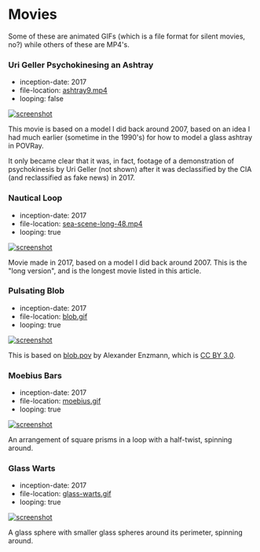 Movies
======

Some of these are animated GIFs (which is a file format for silent movies, no?) while
others of these are MP4's.

### Uri Geller Psychokinesing an Ashtray

*   inception-date: 2017
*   file-location: [ashtray9.mp4](http://static.catseye.tc/movies/ashtray9.mp4)
*   looping: false

[![screenshot](http://static.catseye.tc/movies/screenshots/ashtray9.jpg)](http://static.catseye.tc/movies/ashtray9.mp4)

This movie is based on a model I did back around 2007, based on an idea I had much
earlier (sometime in the 1990's) for how to model a glass ashtray in POVRay.

It only became clear that it was, in fact, footage of a demonstration of
psychokinesis by Uri Geller (not shown) after it was declassified by the
CIA (and reclassified as fake news) in 2017.

### Nautical Loop

*   inception-date: 2017
*   file-location: [sea-scene-long-48.mp4](http://static.catseye.tc/movies/sea-scene-long-48.mp4)
*   looping: true

[![screenshot](http://static.catseye.tc/movies/screenshots/sea-scene-long-48.jpg)](http://static.catseye.tc/movies/sea-scene-long-48.mp4)

Movie made in 2017, based on a model I did back around 2007.  This is the
"long version", and is the longest movie listed in this article.

### Pulsating Blob

*   inception-date: 2017
*   file-location: [blob.gif](http://static.catseye.tc/movies/blob.gif)
*   looping: true

[![screenshot](http://static.catseye.tc/movies/screenshots/blob.gif.png)](http://static.catseye.tc/movies/blob.gif)

This is based on [blob.pov](https://github.com/POV-Ray/povray/blob/3.7-stable/distribution/scenes/objects/blob.pov)
by Alexander Enzmann, which is [CC BY 3.0](https://creativecommons.org/licenses/by/3.0/).

### Moebius Bars

*   inception-date: 2017
*   file-location: [moebius.gif](http://static.catseye.tc/movies/moebius.gif)
*   looping: true

[![screenshot](http://static.catseye.tc/movies/screenshots/moebius.gif.png)](http://static.catseye.tc/movies/moebius.gif)

An arrangement of square prisms in a loop with a half-twist, spinning around.

### Glass Warts

*   inception-date: 2017
*   file-location: [glass-warts.gif](http://static.catseye.tc/movies/glass-warts.gif)
*   looping: true

[![screenshot](http://static.catseye.tc/movies/screenshots/glass-warts.gif.png)](http://static.catseye.tc/movies/glass-warts.gif)

A glass sphere with smaller glass spheres around its perimeter, spinning around.
